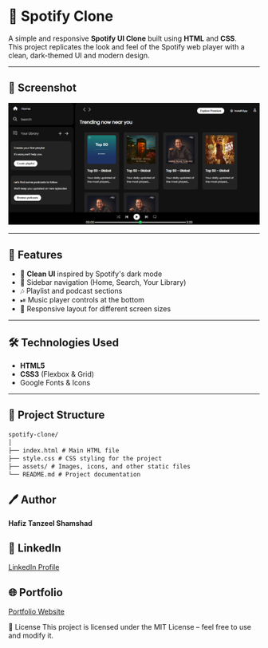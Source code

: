 # 🎵 Spotify Clone

A simple and responsive **Spotify UI Clone** built using **HTML** and **CSS**.  
This project replicates the look and feel of the Spotify web player with a clean, dark-themed UI and modern design.

---

## 📸 Screenshot

<img src="assets/spotify-clone.png" alt="Spotify Clone Screenshot" width="800">

---

## 🚀 Features

- 🎨 **Clean UI** inspired by Spotify's dark mode
- 📂 Sidebar navigation (Home, Search, Your Library)
- 🎶 Playlist and podcast sections
- ⏯ Music player controls at the bottom
- 📱 Responsive layout for different screen sizes

---

## 🛠️ Technologies Used

- **HTML5**
- **CSS3** (Flexbox & Grid)
- Google Fonts & Icons

---

## 📂 Project Structure
```
spotify-clone/
│
├── index.html # Main HTML file
├── style.css # CSS styling for the project
├── assets/ # Images, icons, and other static files
└── README.md # Project documentation
```
## 🖊️ Author
**Hafiz Tanzeel Shamshad**

## 💼 LinkedIn
[LinkedIn Profile](https://www.linkedin.com/in/hafiz-tanzeel-shamshad-8680a8309/)

## 🌐 Portfolio
[Portfolio Website](https://github.com/Hafiz-Tanzeel-Shamshad)


📜 License
This project is licensed under the MIT License – feel free to use and modify it.
